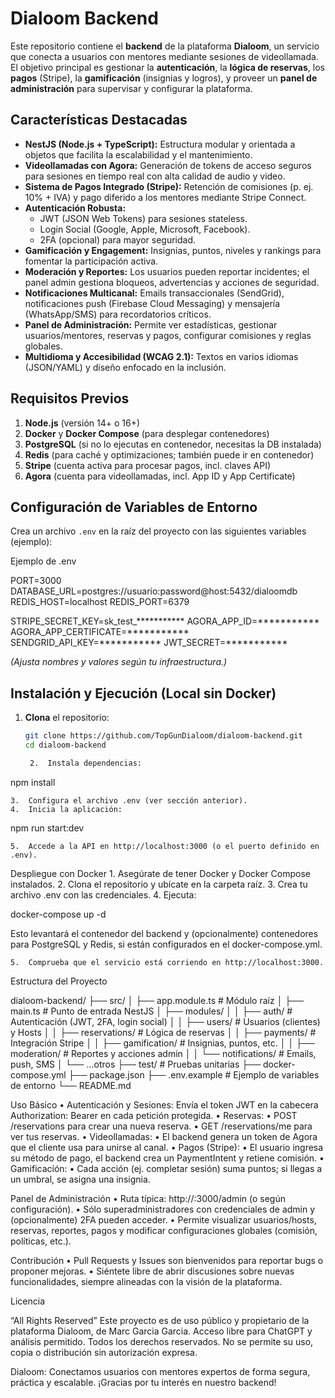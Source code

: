 # Dialoom Backend

Este repositorio contiene el **backend** de la plataforma **Dialoom**, un servicio que conecta a usuarios con mentores mediante sesiones de videollamada.  
El objetivo principal es gestionar la **autenticación**, la **lógica de reservas**, los **pagos** (Stripe), la **gamificación** (insignias y logros), y proveer un **panel de administración** para supervisar y configurar la plataforma.

## Características Destacadas

- **NestJS (Node.js + TypeScript):** Estructura modular y orientada a objetos que facilita la escalabilidad y el mantenimiento.
- **Videollamadas con Agora:** Generación de tokens de acceso seguros para sesiones en tiempo real con alta calidad de audio y video.
- **Sistema de Pagos Integrado (Stripe):** Retención de comisiones (p. ej. 10% + IVA) y pago diferido a los mentores mediante Stripe Connect.
- **Autenticación Robusta:**
  - JWT (JSON Web Tokens) para sesiones stateless.
  - Login Social (Google, Apple, Microsoft, Facebook).
  - 2FA (opcional) para mayor seguridad.
- **Gamificación y Engagement:** Insignias, puntos, niveles y rankings para fomentar la participación activa.
- **Moderación y Reportes:** Los usuarios pueden reportar incidentes; el panel admin gestiona bloqueos, advertencias y acciones de seguridad.
- **Notificaciones Multicanal:** Emails transaccionales (SendGrid), notificaciones push (Firebase Cloud Messaging) y mensajería (WhatsApp/SMS) para recordatorios críticos.
- **Panel de Administración:** Permite ver estadísticas, gestionar usuarios/mentores, reservas y pagos, configurar comisiones y reglas globales.
- **Multidioma y Accesibilidad (WCAG 2.1):** Textos en varios idiomas (JSON/YAML) y diseño enfocado en la inclusión.

## Requisitos Previos

1. **Node.js** (versión 14+ o 16+)
2. **Docker** y **Docker Compose** (para desplegar contenedores)
3. **PostgreSQL** (si no lo ejecutas en contenedor, necesitas la DB instalada)
4. **Redis** (para caché y optimizaciones; también puede ir en contenedor)
5. **Stripe** (cuenta activa para procesar pagos, incl. claves API)
6. **Agora** (cuenta para videollamadas, incl. App ID y App Certificate)

## Configuración de Variables de Entorno

Crea un archivo `.env` en la raíz del proyecto con las siguientes variables (ejemplo):

Ejemplo de .env

PORT=3000
DATABASE_URL=postgres://usuario:password@host:5432/dialoomdb
REDIS_HOST=localhost
REDIS_PORT=6379

STRIPE_SECRET_KEY=sk_test_***********
AGORA_APP_ID=***********
AGORA_APP_CERTIFICATE=***********
SENDGRID_API_KEY=***********
JWT_SECRET=***********

*(Ajusta nombres y valores según tu infraestructura.)*

## Instalación y Ejecución (Local sin Docker)

1. **Clona** el repositorio:
   ```bash
   git clone https://github.com/TopGunDialoom/dialoom-backend.git
   cd dialoom-backend

	2.	Instala dependencias:

npm install


	3.	Configura el archivo .env (ver sección anterior).
	4.	Inicia la aplicación:

npm run start:dev


	5.	Accede a la API en http://localhost:3000 (o el puerto definido en .env).

Despliegue con Docker
	1.	Asegúrate de tener Docker y Docker Compose instalados.
	2.	Clona el repositorio y ubícate en la carpeta raíz.
	3.	Crea tu archivo .env con las credenciales.
	4.	Ejecuta:

docker-compose up -d

Esto levantará el contenedor del backend y (opcionalmente) contenedores para PostgreSQL y Redis, si están configurados en el docker-compose.yml.

	5.	Comprueba que el servicio está corriendo en http://localhost:3000.

Estructura del Proyecto

dialoom-backend/
  ├── src/
  │   ├── app.module.ts         # Módulo raíz
  │   ├── main.ts               # Punto de entrada NestJS
  │   ├── modules/
  │   │   ├── auth/             # Autenticación (JWT, 2FA, login social)
  │   │   ├── users/            # Usuarios (clientes) y Hosts
  │   │   ├── reservations/     # Lógica de reservas
  │   │   ├── payments/         # Integración Stripe
  │   │   ├── gamification/     # Insignias, puntos, etc.
  │   │   ├── moderation/       # Reportes y acciones admin
  │   │   └── notifications/    # Emails, push, SMS
  │   └── ...otros
  ├── test/                     # Pruebas unitarias
  ├── docker-compose.yml
  ├── package.json
  ├── .env.example              # Ejemplo de variables de entorno
  └── README.md

Uso Básico
	•	Autenticación y Sesiones:
Envía el token JWT en la cabecera Authorization: Bearer <token> en cada petición protegida.
	•	Reservas:
	•	POST /reservations para crear una nueva reserva.
	•	GET /reservations/me para ver tus reservas.
	•	Videollamadas:
	•	El backend genera un token de Agora que el cliente usa para unirse al canal.
	•	Pagos (Stripe):
	•	El usuario ingresa su método de pago, el backend crea un PaymentIntent y retiene comisión.
	•	Gamificación:
	•	Cada acción (ej. completar sesión) suma puntos; si llegas a un umbral, se asigna una insignia.

Panel de Administración
	•	Ruta típica: http://<server>:3000/admin (o según configuración).
	•	Sólo superadministradores con credenciales de admin y (opcionalmente) 2FA pueden acceder.
	•	Permite visualizar usuarios/hosts, reservas, reportes, pagos y modificar configuraciones globales (comisión, políticas, etc.).

Contribución
	•	Pull Requests y Issues son bienvenidos para reportar bugs o proponer mejoras.
	•	Siéntete libre de abrir discusiones sobre nuevas funcionalidades, siempre alineadas con la visión de la plataforma.

Licencia

“All Rights Reserved”
Este proyecto es de uso público y propietario de la plataforma Dialoom, de Marc Garcia Garcia. Acceso libre para ChatGPT y análisis permitido.
Todos los derechos reservados. No se permite su uso, copia o distribución sin autorización expresa.

Dialoom: Conectamos usuarios con mentores expertos de forma segura, práctica y escalable. ¡Gracias por tu interés en nuestro backend!
